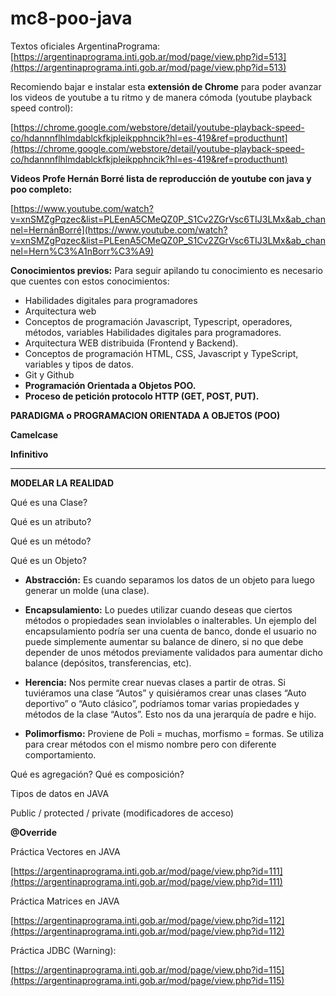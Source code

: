 # mc8-poo-java

Textos oficiales ArgentinaPrograma: [https://argentinaprograma.inti.gob.ar/mod/page/view.php?id=513](https://argentinaprograma.inti.gob.ar/mod/page/view.php?id=513)

Recomiendo bajar e instalar esta **extensión de Chrome** para poder avanzar los videos de youtube a tu ritmo y de manera cómoda (youtube playback speed control):

 [https://chrome.google.com/webstore/detail/youtube-playback-speed-co/hdannnflhlmdablckfkjpleikpphncik?hl=es-419&ref=producthunt](https://chrome.google.com/webstore/detail/youtube-playback-speed-co/hdannnflhlmdablckfkjpleikpphncik?hl=es-419&ref=producthunt)

**Videos Profe Hernán Borré lista de reproducción de youtube con java y poo completo:** 

[https://www.youtube.com/watch?v=xnSMZgPqzec&list=PLEenA5CMeQZ0P_S1Cv2ZGrVsc6TIJ3LMx&ab_channel=HernánBorré](https://www.youtube.com/watch?v=xnSMZgPqzec&list=PLEenA5CMeQZ0P_S1Cv2ZGrVsc6TIJ3LMx&ab_channel=Hern%C3%A1nBorr%C3%A9)

**Conocimientos previos:** Para seguir apilando tu conocimiento es necesario que cuentes con estos conocimientos:

- Habilidades digitales para programadores
- Arquitectura web
- Conceptos de programación Javascript, Typescript, operadores, métodos, variables Habilidades digitales para programadores.
- Arquitectura WEB distribuida (Frontend y Backend).
- Conceptos de programación HTML, CSS, Javascript y TypeScript, variables y tipos de datos.
- Git y Github
- **Programación Orientada a Objetos POO.**
- **Proceso de petición protocolo HTTP (GET, POST, PUT).**

**PARADIGMA o PROGRAMACION ORIENTADA A OBJETOS  (POO)**

**Camelcase** 

**Infinitivo** 

 ****

**MODELAR LA REALIDAD**

Qué es una Clase? 

Qué es un atributo? 

Qué es un método?

Qué es un Objeto? 

- **Abstracción:** Es cuando separamos los datos de un objeto para luego generar un molde (una clase).
- **Encapsulamiento:** Lo puedes utilizar cuando deseas que ciertos métodos o propiedades sean inviolables o inalterables.
    Un ejemplo del encapsulamiento podría ser una cuenta de banco, donde el usuario no puede simplemente aumentar su balance de dinero, si no que debe depender de unos métodos previamente validados para aumentar dicho balance (depósitos, transferencias, etc).
    
- **Herencia:** Nos permite crear nuevas clases a partir de otras. Si tuviéramos una clase “Autos” y quisiéramos crear unas clases “Auto deportivo” o “Auto clásico”, podríamos tomar varias propiedades y métodos de la clase “Autos”. Esto nos da una jerarquía de padre e hijo.
- **Polimorfismo:** Proviene de Poli = muchas, morfismo = formas. Se utiliza para crear métodos con el mismo nombre pero con diferente comportamiento.

Qué es agregación? 
Qué es composición? 

Tipos de datos en JAVA 

Public / protected / private (modificadores de acceso) 

**@Override** 

Práctica Vectores en JAVA

[https://argentinaprograma.inti.gob.ar/mod/page/view.php?id=111](https://argentinaprograma.inti.gob.ar/mod/page/view.php?id=111)

Práctica Matrices en JAVA

[https://argentinaprograma.inti.gob.ar/mod/page/view.php?id=112](https://argentinaprograma.inti.gob.ar/mod/page/view.php?id=112)

Práctica JDBC (Warning):

[https://argentinaprograma.inti.gob.ar/mod/page/view.php?id=115](https://argentinaprograma.inti.gob.ar/mod/page/view.php?id=115)
